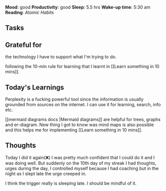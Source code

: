 **Mood**: good
**Productivity**: good
**Sleep**: 5.5 hrs
**Wake-up time**: 5:30 am
**Reading**: *Atomic Habits*

## Tasks

## Grateful for
the technology I have to support what I'm trying to do.

following the 10-min rule for learning that I learnt in [[Learn something in 10 mins]].

## Today's Learnings
Perplexity is a fucking powerful tool since the information is usually grounded from sources on the internet. I can use it for learning, search, info etc.

[[mermaid diagrams docs |Mermaid diagrams]] are helpful for trees, graphs and er-diagram. New thing I got to know was mind maps is also possible and this helps me for implementing [[Learn something in 10 mins]].

## Thoughts 
Today I did it again(❌) I was pretty much confident that I could do it and I was doing well. But suddenly on the 10th day of my streak I had thoughts, urges during the day, I controlled myself because I had coaching but in the night as I slept late the urge creeped in. 

I think the trigger really is sleeping late. I should be mindful of it.